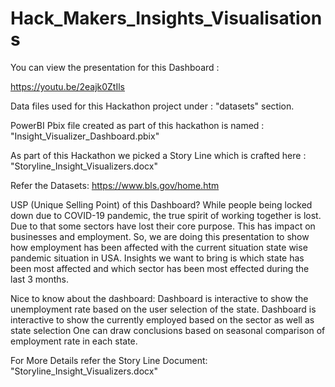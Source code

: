 # Hack_Makers_Insights_Visualisations

You can view the presentation for this Dashboard :

https://youtu.be/2eajk0ZtIls

Data files used for this Hackathon project under : "datasets" section.

PowerBI Pbix file created as part of this hackathon is named : "Insight_Visualizer_Dashboard.pbix"

As part of this Hackathon we picked a Story Line which is crafted here : "Storyline_Insight_Visualizers.docx"


Refer the Datasets: https://www.bls.gov/home.htm


USP (Unique Selling Point) of this Dashboard?
While people being locked down due to COVID-19 pandemic, the true spirit of working together is lost. Due to that some sectors have lost their core purpose. This has impact on businesses and employment. So, we are doing this presentation to show how employment has been affected with the current situation state wise pandemic situation in USA.
Insights we want to bring is which state has been most affected and which sector has been most effected during the last 3 months. 

Nice to know about the dashboard:
Dashboard is interactive to show the unemployment rate based on the user selection of the state.
Dashboard is interactive to show the currently employed based on the sector as well as state selection
One can draw conclusions based on seasonal comparison of employment rate in each state.

For More Details refer the Story Line Document: "Storyline_Insight_Visualizers.docx"
